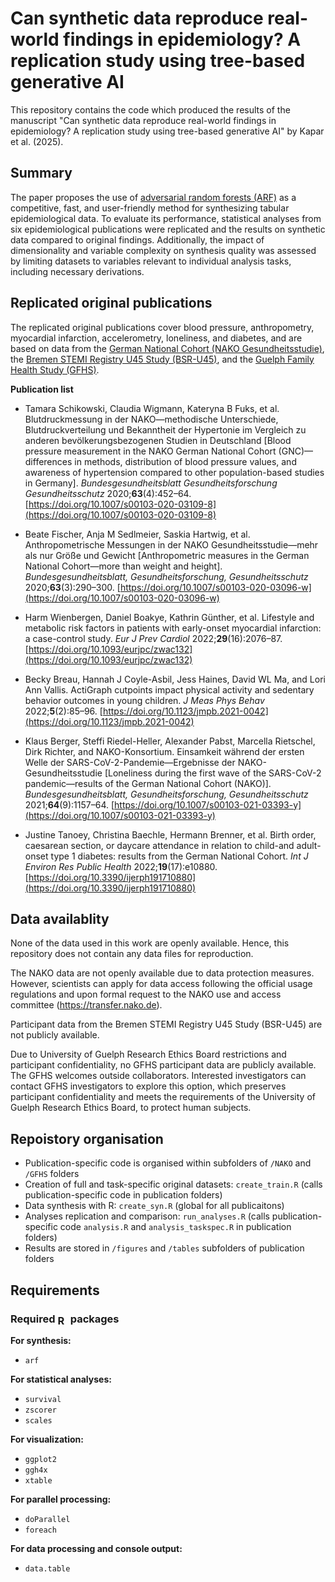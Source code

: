 # Can synthetic data reproduce real-world findings in epidemiology? A replication study using tree-based generative AI

This repository contains the code which produced the results of the manuscript "Can synthetic data reproduce real-world findings in epidemiology? A replication study using tree-based generative AI" by Kapar et al. (2025).


## Summary

The paper proposes the use of [adversarial random forests (ARF)](https://proceedings.mlr.press/v206/watson23a.html) as a competitive, fast, and user-friendly method for synthesizing tabular epidemiological data.
To evaluate its performance, statistical analyses from six epidemiological publications were replicated and the results on synthetic data compared to original findings.
Additionally, the impact of dimensionality and variable complexity on synthesis quality was assessed by limiting datasets to variables relevant to individual analysis tasks, including necessary derivations.


## Replicated original publications

The replicated original publications cover blood pressure, anthropometry, myocardial infarction, accelerometry, loneliness, and diabetes,
and are based on data from the [German National Cohort (NAKO Gesundheitsstudie)](https://nako.de), the [Bremen STEMI Registry U45 Study (BSR-U45)](https://bremer-herzen.de/causes/u45-studie/), and the [Guelph Family Health Study (GFHS)](https://guelphfamilyhealthstudy.com/).

**Publication list**

- Tamara Schikowski, Claudia Wigmann, Kateryna B Fuks, et al.
Blutdruckmessung in der NAKO—methodische Unterschiede, Blutdruckverteilung und Bekanntheit der Hypertonie im Vergleich zu anderen bevölkerungsbezogenen Studien in Deutschland
[Blood pressure measurement in the NAKO German National Cohort (GNC)—differences in methods, distribution of blood pressure values, and awareness of hypertension compared to other population-based studies in Germany].
*Bundesgesundheitsblatt Gesundheitsforschung Gesundheitsschutz* 2020;**63**(4):452–64.
[https://doi.org/10.1007/s00103-020-03109-8](https://doi.org/10.1007/s00103-020-03109-8)

- Beate Fischer, Anja M Sedlmeier, Saskia Hartwig, et al.
Anthropometrische Messungen in der NAKO Gesundheitsstudie—mehr als nur Größe und Gewicht
[Anthropometric measures in the German National Cohort—more than weight and height].
*Bundesgesundheitsblatt, Gesundheitsforschung, Gesundheitsschutz* 2020;**63**(3):290–300.
[https://doi.org/10.1007/s00103-020-03096-w](https://doi.org/10.1007/s00103-020-03096-w)

- Harm Wienbergen, Daniel Boakye, Kathrin Günther, et al.
Lifestyle and metabolic risk factors in patients with early-onset myocardial infarction: a case-control study.
*Eur J Prev Cardiol* 2022;**29**(16):2076–87.
[https://doi.org/10.1093/eurjpc/zwac132](https://doi.org/10.1093/eurjpc/zwac132)

- Becky Breau, Hannah J Coyle-Asbil, Jess Haines, David WL Ma, and Lori Ann Vallis.
ActiGraph cutpoints impact physical activity and sedentary behavior outcomes in young children.
*J Meas Phys Behav* 2022;**5**(2):85–96.
[https://doi.org/10.1123/jmpb.2021-0042](https://doi.org/10.1123/jmpb.2021-0042)

- Klaus Berger, Steffi Riedel-Heller, Alexander Pabst, Marcella Rietschel, Dirk Richter, and NAKO-Konsortium.
Einsamkeit während der ersten Welle der SARS-CoV-2-Pandemie—Ergebnisse der NAKO-Gesundheitsstudie
[Loneliness during the first wave of the SARS-CoV-2 pandemic—results of the German National Cohort (NAKO)].
*Bundesgesundheitsblatt, Gesundheitsforschung, Gesundheitsschutz* 2021;**64**(9):1157–64.
[https://doi.org/10.1007/s00103-021-03393-y](https://doi.org/10.1007/s00103-021-03393-y)

- Justine Tanoey, Christina Baechle, Hermann Brenner, et al.
Birth order, caesarean section, or daycare attendance in relation to child-and adult-onset type 1 diabetes: results from the German National Cohort.
*Int J Environ Res Public Health* 2022;**19**(17):e10880.
[https://doi.org/10.3390/ijerph191710880](https://doi.org/10.3390/ijerph191710880)


## Data availablity

None of the data used in this work are openly available. Hence, this repository does not contain any data files for reproduction.

The NAKO data are not openly available due to data protection measures.
However, scientists can apply for data access following the official usage regulations and upon formal request to the NAKO use and access committee (https://transfer.nako.de).

Participant data from the Bremen STEMI Registry U45 Study (BSR-U45) are not publicly available.

Due to University of Guelph Research Ethics Board restrictions and participant confidentiality, no GFHS participant data are publicly available.
The GFHS welcomes outside collaborators. Interested investigators can contact GFHS investigators to explore this option,
which preserves participant confidentiality and meets the requirements of the University of Guelph Research Ethics Board, to protect human subjects.  


## Repoistory organisation

- Publication-specific code is organised within subfolders of `/NAKO` and `/GFHS` folders
- Creation of full and task-specific original datasets: `create_train.R` (calls publication-specific code in publication folders)
- Data synthesis with R: `create_syn.R` (global for all publicaitons)
- Analyses replication and comparison: `run_analyses.R` (calls publication-specific code `analysis.R` and `analysis_taskspec.R` in publication folders)
- Results are stored in `/figures` and `/tables` subfolders of publication folders


## Requirements

### Required <img src="https://www.r-project.org/Rlogo.png" alt="R logo" style="height: 1em; vertical-align: middle;"> packages

**For synthesis:**

- `arf`

**For statistical analyses:**

- `survival`
- `zscorer`
- `scales`

**For visualization:**

- `ggplot2`
- `ggh4x`
- `xtable`

**For parallel processing:**

- `doParallel`
- `foreach`

**For data processing and console output:**

- `data.table`
